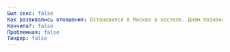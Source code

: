```yaml
---
Был секс: false
Как развивались отношения: Остановился в Москве в хостеле. Днём познакомились с какой-то девушкой 22х лет, которая там уже не одну неделю живёт. Порасспрашивал о жизни.Ночью пошёл в туалет и выпить воды на кухню. Пол четвёртого утра, на кухню пьяненькая заваливается эта девушка (видно, кутила с мужиками), как-то развязно со мной разговаривает, видно, я ей нравлюсь. Перекинулись парой фраз, я пожелал ей спокойной ночи, и пошёл в номер.А хотел бы её засосать и заняться сексом. Такой сценарий мне кажется рискованным, я боюсь, но он очень влечёт и кажется реальным. Потом даже ещё раз вышел из номера, вдруг, она на кухне задержалась.
Кончила?: false
Проблемная: false
Тиндер: false
---
```


